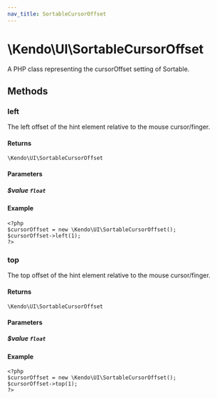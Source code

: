 ```yaml
---
nav_title: SortableCursorOffset
---
```


# \Kendo\UI\SortableCursorOffset

A PHP class representing the cursorOffset setting of Sortable.


## Methods

### left
The left offset of the hint element relative to the mouse cursor/finger.

#### Returns
`\Kendo\UI\SortableCursorOffset`

#### Parameters

##### $value `float`



#### Example 
    <?php
    $cursorOffset = new \Kendo\UI\SortableCursorOffset();
    $cursorOffset->left(1);
    ?>

### top
The top offset of the hint element relative to the mouse cursor/finger.

#### Returns
`\Kendo\UI\SortableCursorOffset`

#### Parameters

##### $value `float`



#### Example 
    <?php
    $cursorOffset = new \Kendo\UI\SortableCursorOffset();
    $cursorOffset->top(1);
    ?>

